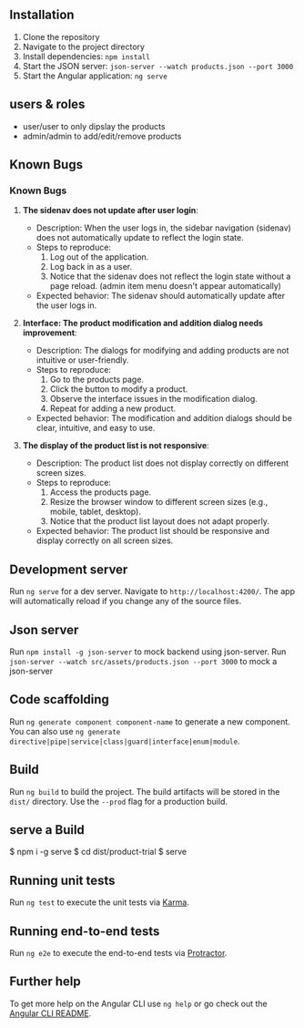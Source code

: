 ## Installation

1. Clone the repository 
2. Navigate to the project directory
3. Install dependencies: `npm install`
4. Start the JSON server: `json-server --watch products.json --port 3000`
5. Start the Angular application: `ng serve`

## users & roles
- user/user to only dipslay the products
- admin/admin to add/edit/remove products

## Known Bugs

### Known Bugs

1. **The sidenav does not update after user login**:
   - Description: When the user logs in, the sidebar navigation (sidenav) does not automatically update to reflect the login state.
   - Steps to reproduce:
     1. Log out of the application.
     2. Log back in as a user.
     3. Notice that the sidenav does not reflect the login state without a page reload. (admin item menu doesn't appear automatically)
   - Expected behavior: The sidenav should automatically update after the user logs in.

2. **Interface: The product modification and addition dialog needs improvement**:
   - Description: The dialogs for modifying and adding products are not intuitive or user-friendly.
   - Steps to reproduce:
     1. Go to the products page.
     2. Click the button to modify a product.
     3. Observe the interface issues in the modification dialog.
     4. Repeat for adding a new product.
   - Expected behavior: The modification and addition dialogs should be clear, intuitive, and easy to use.

3. **The display of the product list is not responsive**:
   - Description: The product list does not display correctly on different screen sizes.
   - Steps to reproduce:
     1. Access the products page.
     2. Resize the browser window to different screen sizes (e.g., mobile, tablet, desktop).
     3. Notice that the product list layout does not adapt properly.
   - Expected behavior: The product list should be responsive and display correctly on all screen sizes.


## Development server

Run `ng serve` for a dev server. Navigate to `http://localhost:4200/`. The app will automatically reload if you change any of the source files.

## Json server

Run `npm install -g json-server` to mock backend using json-server.
Run ` json-server --watch src/assets/products.json --port 3000` to mock a json-server

## Code scaffolding

Run `ng generate component component-name` to generate a new component. You can also use `ng generate directive|pipe|service|class|guard|interface|enum|module`.

## Build

Run `ng build` to build the project. The build artifacts will be stored in the `dist/` directory. Use the `--prod` flag for a production build.

## serve a Build

$ npm i -g serve
$ cd dist/product-trial
\$ serve

## Running unit tests

Run `ng test` to execute the unit tests via [Karma](https://karma-runner.github.io).

## Running end-to-end tests

Run `ng e2e` to execute the end-to-end tests via [Protractor](http://www.protractortest.org/).

## Further help

To get more help on the Angular CLI use `ng help` or go check out the [Angular CLI README](https://github.com/angular/angular-cli/blob/master/README.md).

